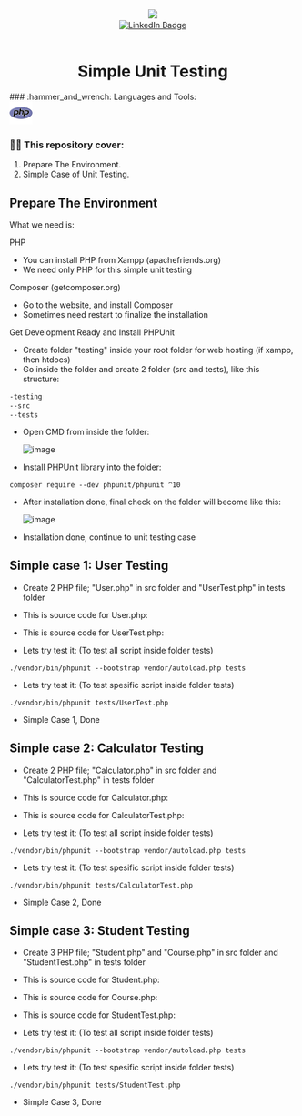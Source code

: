 <div id="header" align="center">
  <img src="https://media.giphy.com/media/M9gbBd9nbDrOTu1Mqx/giphy.gif" width="100"/>
</div>
<div id="badges" align="center">
  <a href="https://www.linkedin.com/in/kevin-christianto/">
    <img src="https://img.shields.io/badge/LinkedIn-blue?style=for-the-badge&logo=linkedin&logoColor=white" alt="LinkedIn Badge"/>
  </a>
</div>
<div id="github" align="center">
    <img src="https://komarev.com/ghpvc/?username=kevhoz&style=flat-square&color=blue" alt=""/>
</div>
<div id="body-header" align="center">
<h1>
  Simple Unit Testing
</h1>
</div>
### :hammer_and_wrench: Languages and Tools:
<div>
  <img src="https://github.com/devicons/devicon/blob/master/icons/php/php-original.svg" title="PHP"  alt="PHP" width="40" height="40"/>&nbsp;
</div>

### :woman_technologist: This repository cover:

1. Prepare The Environment.
2. Simple Case of Unit Testing.

<div id="prepare-environment">
<h2>
  Prepare The Environment
</h2>

What we need is:

PHP
  - You can install PHP from Xampp (apachefriends.org)
  - We need only PHP for this simple unit testing

Composer (getcomposer.org)
 - Go to the website, and install Composer
 - Sometimes need restart to finalize the installation

Get Development Ready and Install PHPUnit
- Create folder "testing" inside your root folder for web hosting (if xampp, then htdocs)
- Go inside the folder and create 2 folder (src and tests), like this structure:
```
-testing
--src
--tests
```
- Open CMD from inside the folder:

  ![image](https://github.com/user-attachments/assets/c30f7cc1-8aa7-46c9-9070-355314649707)

- Install PHPUnit library into the folder:
```
composer require --dev phpunit/phpunit ^10
```
- After installation done, final check on the folder will become like this:

  ![image](https://github.com/user-attachments/assets/cd3c0385-b0b8-49ff-aa67-d0a3f85b5e79)

- Installation done, continue to unit testing case

</div>

<div id="unit-testing-1">
<h2>
  Simple case 1: User Testing
</h2>

- Create 2 PHP file; "User.php" in src folder and "UserTest.php" in tests folder
- This is source code for User.php:

- This is source code for UserTest.php:


- Lets try test it: (To test all script inside folder tests)
```
./vendor/bin/phpunit --bootstrap vendor/autoload.php tests
```
- Lets try test it: (To test spesific script inside folder tests)
```
./vendor/bin/phpunit tests/UserTest.php
```
- Simple Case 1, Done

</div>

<div id="unit-testing-2">
<h2>
  Simple case 2: Calculator Testing
</h2>

- Create 2 PHP file; "Calculator.php" in src folder and "CalculatorTest.php" in tests folder
- This is source code for Calculator.php:

- This is source code for CalculatorTest.php:


- Lets try test it: (To test all script inside folder tests)
```
./vendor/bin/phpunit --bootstrap vendor/autoload.php tests
```
- Lets try test it: (To test spesific script inside folder tests)
```
./vendor/bin/phpunit tests/CalculatorTest.php
```
- Simple Case 2, Done

</div>

<div id="unit-testing-3">
<h2>
  Simple case 3: Student Testing
</h2>

- Create 3 PHP file; "Student.php" and "Course.php" in src folder and "StudentTest.php" in tests folder
- This is source code for Student.php:

- This is source code for Course.php:

- This is source code for StudentTest.php:


- Lets try test it: (To test all script inside folder tests)
```
./vendor/bin/phpunit --bootstrap vendor/autoload.php tests
```
- Lets try test it: (To test spesific script inside folder tests)
```
./vendor/bin/phpunit tests/StudentTest.php
```
- Simple Case 3, Done

</div>

